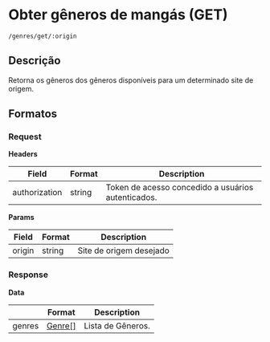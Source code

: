 # Obter gêneros de mangás (GET)

`/genres/get/:origin`

## Descrição

Retorna os gêneros dos gêneros disponíveis para um determinado site de origem.

## Formatos

### Request

**Headers**

| Field         | Format | Description                                        |
| ------------- | ------ | -------------------------------------------------- |
| authorization | string | Token de acesso concedido a usuários autenticados. |

**Params**

| Field  | Format | Description             |
| ------ | ------ | ----------------------- |
| origin | string | Site de origem desejado |

### Response

**Data**

|        | Format                       | Description       |
| ------ | ---------------------------- | ----------------- |
| genres | [Genre[]](../types/Genre.md) | Lista de Gêneros. |
